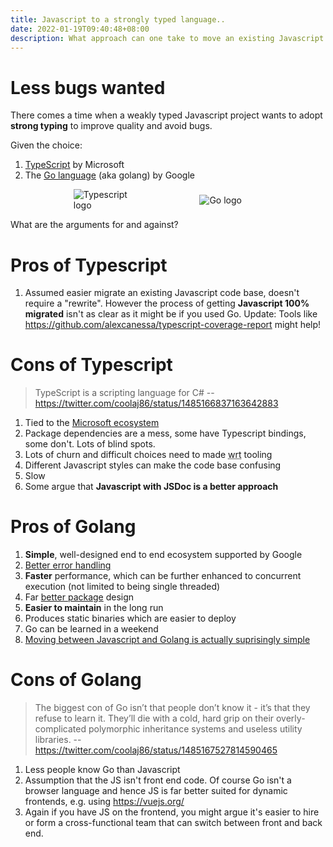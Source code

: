 ```yaml
---
title: Javascript to a strongly typed language..
date: 2022-01-19T09:40:48+08:00
description: What approach can one take to move an existing Javascript code base to a strongly typed language?
---
```


<style>
.side-by-side { display: flex; justify-content: space-evenly; align-items: center;}
.side-by-side img {flex: 1; max-width:20% }
</style>

# Less bugs wanted

There comes a time when a weakly typed Javascript project wants to adopt **strong
typing** to improve quality and avoid bugs.

Given the choice:

1. [TypeScript](https://en.wikipedia.org/wiki/TypeScript) by Microsoft
2. The <a href="https://en.wikipedia.org/wiki/Go_(programming_language)">Go language</a> (aka golang) by Google

<div class="side-by-side">
<img title="TypeScript" src="https://s.natalian.org/2022-01-23/480px-Typescript_logo_2020.svg.png" alt="Typescript logo">
<img title="Go language" src="https://s.natalian.org/2022-01-23/640px-Go_Logo_Blue.svg.png" alt="Go logo">
</div>

What are the arguments for and against?

# Pros of Typescript

1. Assumed easier migrate an existing Javascript code base, doesn't require a
   "rewrite". However the process of getting **Javascript 100% migrated** isn't
   as clear as it might be if you used Go. Update: Tools like https://github.com/alexcanessa/typescript-coverage-report might help!

# Cons of Typescript

> TypeScript is a scripting language for C# -- https://twitter.com/coolaj86/status/1485166837163642883

1. Tied to the [Microsoft ecosystem](https://en.wikipedia.org/wiki/TypeScript)
2. Package dependencies are a mess, some have Typescript bindings, some don't. Lots of blind spots.
3. Lots of churn and difficult choices need to made <abbr title="with respect to">wrt</abbr> tooling
4. Different Javascript styles can make the code base confusing
5. Slow
6. Some argue that **Javascript with JSDoc is a better approach**

# Pros of Golang

1. **Simple**, well-designed end to end ecosystem supported by Google
2. [Better error handling](https://youtu.be/7Q571BSR7wY)
3. **Faster** performance, which can be further enhanced to concurrent execution (not limited to being single threaded)
4. Far [better package](https://research.swtch.com/npm-colors) design
5. **Easier to maintain** in the long run
6. Produces static binaries which are easier to deploy
7. Go can be learned in a weekend
8. [Moving between Javascript and Golang is actually suprisingly simple](https://youtu.be/jtCvOcFLtXU?t=433)

# Cons of Golang

> The biggest con of Go isn’t that people don’t know it - it’s that they refuse
> to learn it. They’ll die with a cold, hard grip on their overly-complicated
> polymorphic inheritance systems and useless utility libraries. -- https://twitter.com/coolaj86/status/1485167527814590465

1. Less people know Go than Javascript
2. Assumption that the JS isn't front end code. Of course Go isn't a browser language and hence JS is far better suited for dynamic frontends, e.g. using https://vuejs.org/
3. Again if you have JS on the frontend, you might argue it's easier to hire or form a cross-functional team that can switch between front and back end.
